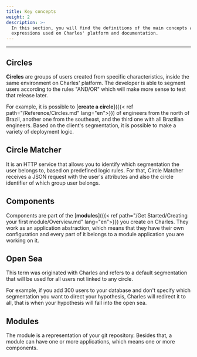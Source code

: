```yaml
---
title: Key concepts
weight: 2
description: >-
  In this section, you will find the definitions of the main concepts and
  expressions used on Charles' platform and documentation.
---
```


---

## **Circles**

**Circles** are groups of users created from specific characteristics, inside the same environment on Charles' platform. The developer is able to segment users according to the rules "AND/OR" which will make more sense to test that release later.

For example, it is possible to [**create a circle**]({{< ref path="/Reference/Circles.md" lang="en">}}) of engineers from the north of Brazil, another one from the southeast, and the third one with all Brazilian engineers. Based on the client's segmentation, it is possible to make a variety of deployment logic.

## **Circle Matcher**

It is an HTTP service that allows you to identify which segmentation the user belongs to, based on predefined logic rules. For that, Circle Matcher receives a JSON request with the user's attributes and also the circle identifier of which group user belongs.

## **Components**

Components are part of the [**modules**]({{< ref path="/Get Started/Creating your first module/Overview.md" lang="en">}}) you create on Charles. They work as an application abstraction, which means that they have their own configuration and every part of it belongs to a module application you are working on it.

## **Open Sea**

This term was originated with Charles and refers to a default segmentation that will be used for all users not linked to any circle.

For example, if you add 300 users to your database and don't specify which segmentation you want to direct your hypothesis, Charles will redirect it to all, that is when your hypothesis will fall into the open sea.

## **Modules**

The module is a representation of your git repository. Besides that, a module can have one or more applications, which means one or more components.